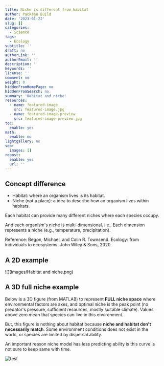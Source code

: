 ```yaml
---
title: Niche is different from habitat
author: Package Build
date: '2023-01-22'
slug: []
categories:
  - Science
tags:
  - Ecology
subtitle: ''
draft: no
authorLink: ''
authorEmail: ''
description: ''
keywords: ''
license: ''
comment: no
weight: 0
hiddenFromHomePage: no
hiddenFromSearch: no
summary: 'Habitat and niche'
resources:
  - name: featured-image
    src: featured-image.jpg
  - name: featured-image-preview
    src: featured-image-preview.jpg
toc:
  enable: yes
math:
  enable: no
lightgallery: no
seo:
  images: []
repost:
  enable: yes
  url: ''
---
```


## Concept difference
- Habitat: where an organism lives is its habitat.
- Niche (not a place): a idea to describe how an organism lives within habitats.

Each habitat can provide many different niches where each species occupy. 

And each organism's niche is multi-dimensional. i.e., Each dimension represents a niche (e.g., temperature, precipitation).

Reference: 
Begon, Michael, and Colin R. Townsend. Ecology: from individuals to ecosystems. John Wiley & Sons, 2020.

## A 2D example
![](images/Habitat and niche.png)

## A 3D full niche example
Below is a 3D figure (from MATLAB) to represent **FULL niche space** where environmental factors are axes, and optimal niche is the peak point (no predator's pressure, sufficient resources, mostly suitable climate). Values above zero mean that species can live in this environment.

But, this figure is nothing about habitat because  **niche and habitat don't necessarily match**. Some environment conditions does not exist in the world, or species are limited by dispersal ability. 

An important reason niche model has less predicting ability is this curve is not sure to keep same with time.

![test](https://www.mathworks.com/help/examples/graphics/win64/Creating3DPlotsDefaultCmapExample_02.png)

